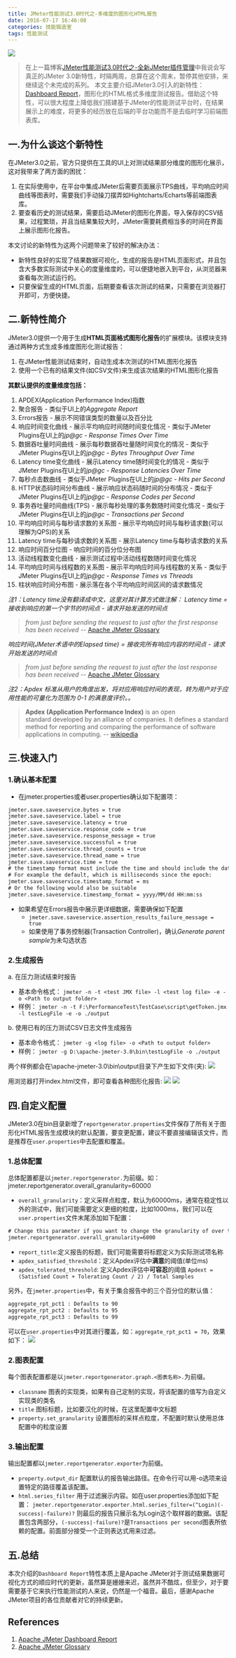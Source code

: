 ```yaml
---
title: JMeter性能测试3.0时代之-多维度的图形化HTML报告
date: 2016-07-17 16:46:08
categories: 技能锻造室
tags: 性能测试
---
```

![](http://ww2.sinaimg.cn/large/9bd9d3e2gw1f5x232chyaj20b5096q3q.jpg)

> 在上一篇博客[JMeter性能测试3.0时代之-全新JMeter插件管理](http://www.jianshu.com/p/31776d20c22c)中我说会写真正的JMeter 3.0新特性，时隔两周，总算在这个周末，暂停其他安排，来继续这个未完成的系列。
本文主要介绍JMeter3.0引入的新特性：[Dashboard Report](https://jmeter.apache.org/usermanual/generating-dashboard.html)，图形化的HTML格式多维度测试报告。借助这个特性，可以很大程度上降低我们搭建基于JMeter的性能测试平台时，在结果展示上的难度，将更多的经历放在后端的平台功能而不是去临时学习前端图表库。

<!-- more -->
## 一.为什么谈这个新特性
在JMeter3.0之前，官方只提供在工具的UI上对测试结果部分维度的图形化展示，这对我带来了两方面的困扰：
1. 在实际使用中，在平台中集成JMeter后需要页面展示TPS曲线，平均响应时间曲线等图表时，需要我们手动操刀摆弄如Hightcharts/Echarts等前端图表库。
2. 要查看历史的测试结果，需要启动JMeter的图形化界面，导入保存的CSV结果，过程繁琐，并且当结果集较大时，JMeter需要耗费相当多的时间在界面上展示图形化报告。

本文讨论的新特性为这两个问题带来了较好的解决办法：
- 新特性良好的实现了结果数据可视化，生成的报告是HTML页面形式，并且包含大多数实际测试中关心的度量维度的，可以便捷地嵌入到平台，从浏览器来查看每次测试运行的。
- 只要保留生成的HTML页面，后期要查看该次测试的结果，只需要在浏览器打开即可，方便快捷。

## 二.新特性简介
JMeter3.0提供一个用于生成**HTML页面格式图形化报告**的扩展模块。该模块支持通过两种方式生成多维度图形化测试报告：
1. 在JMeter性能测试结束时，自动生成本次测试的HTML图形化报告
2. 使用一个已有的结果文件(如CSV文件)来生成该次结果的HTML图形化报告

**其默认提供的度量维度包括：**
  1. APDEX(Application Performance Index)指数
  2. 聚合报告
    - 类似于UI上的*Aggregate Report*
  3. Errors报告
    - 展示不同错误类型的数量以及百分比
  4. 响应时间变化曲线
    - 展示平均响应时间随时间变化情况
    - 类似于JMeter Plugins在UI上的*jp@gc - Response Times Over Time*
  5. 数据吞吐量时间曲线
    - 展示每秒数据吞吐量随时间变化的情况
    - 类似于JMeter Plugins在UI上的*jp@gc - Bytes Throughput Over Time*
  6. Latency time变化曲线
    - 展示Latency time随时间变化的情况
    - 类似于JMeter Plugins在UI上的*jp@gc - Response Latencies Over Time*
  7. 每秒点击数曲线
    - 类似于JMeter Plugins在UI上的*jp@gc - Hits per Second*
  8. HTTP状态码时间分布曲线
    - 展示响应状态码随时间的分布情况
    - 类似于JMeter Plugins在UI上的*jp@gc - Response Codes per Second*
  9. 事务吞吐量时间曲线(TPS)
    - 展示每秒处理的事务数随时间变化情况
    - 类似于JMeter Plugins在UI上的*jp@gc - Transactions per Second*
  10.  平均响应时间与每秒请求数的关系图
    - 展示平均响应时间与每秒请求数(可以理解为QPS)的关系
  11.  Latency time与每秒请求数的关系图
    - 展示Latency time与每秒请求数的关系
  12. 响应时间百分位图
    - 响应时间的百分位分布图
  13. 活动线程数变化曲线
    - 展示测试过程中活动线程数随时间变化情况
  14. 平均响应时间与线程数的关系图
    - 展示平均响应时间与线程数的关系
    - 类似于JMeter Plugins在UI上的*jp@gc - Response Times vs Threads*
  15. 柱状响应时间分布图
    - 展示落在各个平均响应时间区间的请求数情况

*注1：Latency time没有翻译成中文，这里对其计算方式做注解：*
    *Latency time = 接收到响应的第一个字节的时间点 - 请求开始发送的时间点*
>  *from just before sending the request to just after the first response has been received*
-- [Apache JMeter Glossary](http://jmeter.apache.org/usermanual/glossary.html)


  *响应时间(JMeter术语中的Elapsed time) = 接收完所有响应内容的时间点 - 请求开始发送的时间点*
> *from just before sending the request to just after the last response has been received*
-- [Apache JMeter Glossary](http://jmeter.apache.org/usermanual/glossary.html)


*注2：Apdex 标准从用户的角度出发，将对应用响应时间的表现，转为用户对于应用性能的可量化为范围为 0-1 的满意度评价。。*
> **Apdex (Application Performance Index)** is an open standard developed by an alliance of companies. It defines a standard method for reporting and comparing the performance of software applications in computing.
-- [wikipedia](https://en.wikipedia.org/wiki/Apdex)

## 三.快速入门
### 1.确认基本配置
  - 在jmeter.properties或者user.properties确认如下配置项：
  ```xml
jmeter.save.saveservice.bytes = true
jmeter.save.saveservice.label = true
jmeter.save.saveservice.latency = true
jmeter.save.saveservice.response_code = true
jmeter.save.saveservice.response_message = true
jmeter.save.saveservice.successful = true
jmeter.save.saveservice.thread_counts = true
jmeter.save.saveservice.thread_name = true
jmeter.save.saveservice.time = true
# the timestamp format must include the time and should include the date.
# For example the default, which is milliseconds since the epoch: 
jmeter.save.saveservice.timestamp_format = ms
# Or the following would also be suitable
jmeter.save.saveservice.timestamp_format = yyyy/MM/dd HH:mm:ss
  ```
  - 如果希望在Errors报告中展示更详细数据，需要确保如下配置
    - `jmeter.save.saveservice.assertion_results_failure_message = true`
    - 如果使用了事务控制器(Transaction Controller)，确认*Generate parent sample*为未勾选状态

### 2.生成报告
a. 在压力测试结束时报告
  - 基本命令格式：
  `jmeter -n -t <test JMX file> -l <test log file> -e -o <Path to output folder>`
  - 样例：
    `jmeter -n -t F:\PerformanceTest\TestCase\script\getToken.jmx -l testLogFile -e -o ./output`

b. 使用已有的压力测试CSV日志文件生成报告
  - 基本命令格式：
    `jmeter -g <log file> -o <Path to output folder>`
  - 样例：
    `jmeter -g D:\apache-jmeter-3.0\bin\testLogFile -o ./output`

两个样例都会在\apache-jmeter-3.0\bin\output目录下产生如下文件(夹):
![](http://ww3.sinaimg.cn/large/9bd9d3e2gw1f5x043a8xuj20if03vdgd.jpg)

用浏览器打开index.html文件，即可查看各种图形化报告:
![](http://ww4.sinaimg.cn/large/9bd9d3e2gw1f5x04glvcqj20ki0cm3zr.jpg)
![](http://ww3.sinaimg.cn/large/9bd9d3e2gw1f5x0ao5dkjj212u0fqjvr.jpg)
## 四.自定义配置
JMeter3.0在bin目录新增了`reportgenerator.properties`文件保存了所有关于图形化HTML报告生成模块的默认配置，要变更配置，建议不要直接编辑该文件，而是推荐在`user.properties`中去配置和覆盖。
### 1.总体配置
总体配置都是以`jmeter.reportgenerator.`为前缀。如：jmeter.reportgenerator.overall_granularity=60000

- `overall_granularity`：定义采样点粒度，默认为60000ms，通常在稳定性以外的测试中，我们可能需要定义更细的粒度，比如1000ms，我们可以在`user.properties`文件末尾添加如下配置：
```xml
# Change this parameter if you want to change the granularity of over time graphs.
jmeter.reportgenerator.overall_granularity=6000
```
- `report_title`:定义报告的标题，我们可能需要将标题定义为实际测试项名称
- `apdex_satisfied_threshold`：定义Apdex评估中**满意**的阈值(单位ms)
- `apdex_tolerated_threshold`: 定义Apdex评估中**可容忍**的阈值
`Apdext = (Satisfied Count + Tolerating Count / 2) / Total Samples`

另外，在`jmeter.properties`中，有关于集合报告中的三个百分位的默认值：
```xml
aggregate_rpt_pct1 : Defaults to 90
aggregate_rpt_pct2 : Defaults to 95
aggregate_rpt_pct3 : Defaults to 99
```
可以在`user.properties`中对其进行覆盖，如：`aggregate_rpt_pct1 = 70`，效果如下：
![](http://ww3.sinaimg.cn/large/9bd9d3e2gw1f5x04h6f3dj20bl06cq3b.jpg)

### 2.图表配置
每个图表配置都是以`jmeter.reportgenerator.graph.<图表名称>.`为前缀。

- `classname` 图表的实现类，如果有自己定制的实现，将该配置的值写为自定义实现类的类名
- `title` 图标标题，比如要汉化的时候，在这里配置中文标题
- `property.set_granularity` 设置图标的采样点粒度，不配置时默认使用总体配置中的粒度设置

### 3.输出配置
输出配置都以`jmeter.reportgenerator.exporter`为前缀。

- `property.output_dir` 配置默认的报告输出路径。在命令行可以用-o选项来设置特定的路径覆盖该配置。
- `html.series_filter` 用于过滤展示内容。如在user.properties添加如下配置：
`jmeter.reportgenerator.exporter.html.series_filter=(^Login)(-success|-failure)?`
则最后的报告只展示名为Login这个取样器的数据。该配置包含两部分，`(-success|-failure)?`是`Transactions per second`图表所依赖的配置。前面部分接受一个正则表达式用来过滤。

## 五.总结
本次介绍的`Dashboard Report`特性本质上是Apache JMeter对于测试结果数据可视化方式的顺应时代的更新，虽然算是姗姗来迟，虽然并不酷炫，但至少，对于要需要基于它来执行性能测试的人来说，仍然是一个福音。最后，感谢Apache JMeter项目的各位贡献者对它的持续更新。


## References
1. [Apache JMeter Dashboard Report](http://jmeter.apache.org/usermanual/generating-dashboard.html)
2. [Apache JMeter Glossary](http://jmeter.apache.org/usermanual/glossary.html)